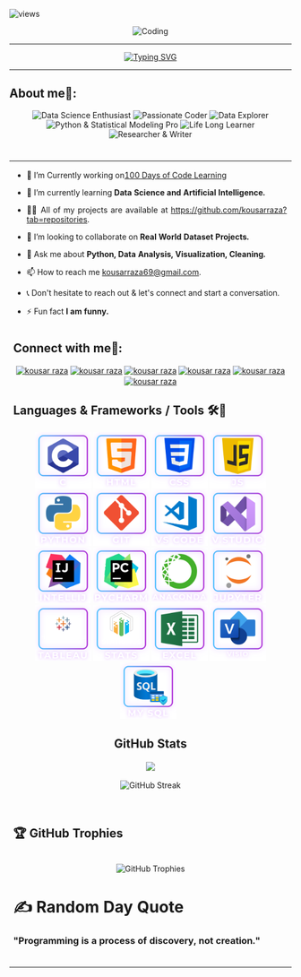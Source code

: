  <!-- Profile View Counter-->                                                                                                       
<p  align="left"> <img src="https://komarev.com/ghpvc/?username=kousarraza&label=Profile%20views&style=circle&color=blue" alt="views"/>                                                                                                                                                                                                                                                                                
<!-- Counter End --></p>                                                                                                                                                                                                               
                                                                                                                                                      
<!-- Animated Hacker image -->      
<p align="center"> <img  alt="Coding" width="300"   src="https://media.tenor.com/rePDfDWO3XoAAAAd/hacking.gif"></p>             
                                 
--------------------------------                 
<div  align="center"><a  href="https://git.io/typing-svg"><img src="https://readme-typing-svg.demolab.com?font=Exo+2&weight=80&size=24&duration=8000&pause=1000&color=1AA1F7&center=true&vCenter=true&random=false&width=435&lines=Hey+%F0%9F%91%8B%2C+I'm+Kousar+Raza;I+am+Programmer;Always+Learning+new+things" alt="Typing SVG" /></a></div>                       
            

--------------------------------------
## About me🚀:

 <div>   
   <p align="center">
    <img src="https://img.shields.io/badge/Data%20Science%20Enthusiast-💻👨‍💻-blue" alt="Data Science Enthusiast">
    <img src="https://img.shields.io/badge/Passionate%20Coder-👩‍💻-purple" alt="Passionate Coder">
    <img src="https://img.shields.io/badge/Data%20Explporer-📈-orange" alt="Data Explorer">
    <img src="https://img.shields.io/badge/Python%20&%20Statistical%20Modeling%20Pro-🐍-green" alt="Python & Statistical Modeling Pro">
    <img src="https://img.shields.io/badge/Life%20Long%20Learner-🌱-yellow" alt="Life Long Learner">
    <img src="https://img.shields.io/badge/Researcher%20&%20Writer-📚-red" alt="Researcher & Writer">
  </p>
 </div>
  


#

<table style="border: none;" >
<tr>
<td style="text-align: justify;" >
 
* 🔭 I’m Currently working on[100 Days of Code Learning](https://github.com/kousarraza/100-Days-of-Code_Zero_to_Hero, " 100 Days of Code Learning")

* 🌱 I’m currently learning **Data Science and  Artificial Intelligence.**

* 👨‍💻 All of my projects are available at https://github.com/kousarraza?tab=repositories.
* 👯 I’m looking to collaborate on **Real World Dataset Projects.**

* 💬 Ask me about  **Python, Data Analysis, Visualization, Cleaning.**

* 📫 How to reach me kousarraza69@gmail.com.

* 📞 Don't hesitate to reach out & let's connect and start a conversation.
 
* ⚡ Fun fact **I am funny.**



#


<h2 align="left">Connect with me🤝:</h2>

<p align="center">
<a href="https://www.linkedin.com/in/kousarraza110/" target="blank"><img align="center" src="https://raw.githubusercontent.com/rahuldkjain/github-profile-readme-generator/master/src/images/icons/Social/linked-in-alt.svg" alt="kousar raza" height="30" width="40" /></a>
<a href="https://web.facebook.com/RaXa.Kousar110" target="blank"><img align="center" src="https://raw.githubusercontent.com/rahuldkjain/github-profile-readme-generator/master/src/images/icons/Social/facebook.svg" alt="kousar raza" height="30" width="40" /></a> 
<a href="https://www.instagram.com/razakousar110/" target="blank"><img align="center" src="https://raw.githubusercontent.com/rahuldkjain/github-profile-readme-generator/master/src/images/icons/Social/instagram.svg" alt="kousar raza" height="30" width="40" /></a>
<a href="https://www.youtube.com/channel/UCPz6tDmaaSONeO-jAmIlaNw" target="blank"><img align="center" src="https://raw.githubusercontent.com/rahuldkjain/github-profile-readme-generator/master/src/images/icons/Social/youtube.svg" alt="kousar raza" height="30" width="40" /></a>
<a href="https://www.kaggle.com/kousarraza" target="blank"><img align="center" src="https://raw.githubusercontent.com/rahuldkjain/github-profile-readme-generator/master/src/images/icons/Social/kaggle.svg" alt="kousar raza" height="30" width="40" /></a>
<a href="https://medium.com/@kousarraza69" target="blank"><img align="center" src="https://raw.githubusercontent.com/rahuldkjain/github-profile-readme-generator/master/src/images/icons/Social/medium.svg" alt="kousar raza" height="30" width="40" /></a>
  
<h2 align="left">Languages & Frameworks / Tools 🛠️🧰 </h2>

<div align="center">

<!--- language icons --->
<img height="100" src="https://github.com/DataOpsEnthusiast/DataOpsEnthusiast/blob/main/Assets/Icons/C.png" />
<img height="100" src="https://github.com/DataOpsEnthusiast/DataOpsEnthusiast/blob/main/Assets/Icons/HTML.png" />
<img height="100" src="https://github.com/DataOpsEnthusiast/DataOpsEnthusiast/blob/main/Assets/Icons/CSS.png" />
<img height="100" src="https://github.com/DataOpsEnthusiast/DataOpsEnthusiast/blob/main/Assets/Icons/JS.png" />
<img height="100" src="https://github.com/DataOpsEnthusiast/DataOpsEnthusiast/blob/main/Assets/Icons/PYTHON.png" />
<img height="100" src="https://github.com/DataOpsEnthusiast/DataOpsEnthusiast/blob/main/Assets/Icons/git.png" />
<img height="100" src="https://github.com/DataOpsEnthusiast/DataOpsEnthusiast/blob/main/Assets/Icons/vscode.png" />
<img height="100" src="https://github.com/DataOpsEnthusiast/DataOpsEnthusiast/blob/main/Assets/Icons/vstudio.png" />
<img height="100" src="https://github.com/DataOpsEnthusiast/DataOpsEnthusiast/blob/main/Assets/Icons/intellij.png" />
<img height="100" src="https://github.com/DataOpsEnthusiast/DataOpsEnthusiast/blob/main/Assets/Icons/pycharm.png" />
<img height="100" src="https://github.com/DataOpsEnthusiast/DataOpsEnthusiast/blob/main/Assets/Icons/anaconda.png" />
<img height="100" src="https://github.com/DataOpsEnthusiast/DataOpsEnthusiast/blob/main/Assets/Icons/JUPYTER.png" />
<img height="100" src="https://github.com/DataOpsEnthusiast/DataOpsEnthusiast/blob/main/Assets/Icons/TABLEAU.png" />
<img height="100" src="https://github.com/DataOpsEnthusiast/DataOpsEnthusiast/blob/main/Assets/Icons/STATS.png" />
<img height="100" src="https://github.com/DataOpsEnthusiast/DataOpsEnthusiast/blob/main/Assets/Icons/EXCEL.png" />
<img height="100" src="https://github.com/DataOpsEnthusiast/DataOpsEnthusiast/blob/main/Assets/Icons/visio.png" />
<img height="100" src="https://github.com/DataOpsEnthusiast/DataOpsEnthusiast/blob/main/Assets/Icons/SQL.png" />
&nbsp;
</div>   

<h2 align="center">GitHub  Stats</h2></p> 

<div align="center">
<img align="center" src="https://github-readme-stats.vercel.app/api?username=kousarraza&theme=blue-green&show_icons=true&count_private=true">
</div>

<br/>
<div align="center">
    <img src="https://streak-stats.demolab.com/?user=kousarraza&theme=blue-green" alt="GitHub Streak" /></a>
</div>
<br/>

<br/>  

## 🏆 GitHub Trophies

<br/>

<div align="center">
<img src="https://github-profile-trophy.vercel.app/?username=kousarraza&theme=onedark&no-frame=true&no-bg=true&margin-w=4" alt="GitHub Trophies">
</div>

# ✍️ Random Day Quote

### **"Programming is a process of discovery, not creation."**

<br/>

